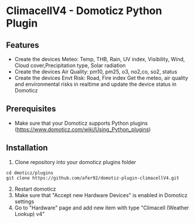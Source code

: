 # ClimacellV4 - Domoticz Python Plugin
## Features
* Create the devices Meteo: Temp, THB, Rain, UV index, Visibility, Wind, Cloud cover,Precipitation type, Solar radiation
* Create the devices Air Quality: pm10, pm25, o3, no2,co, so2, status
* Create the devices Envt Risk: Road, Fire index
Get the meteo, air quality and environmental risks in realtime and update the device status in Domoticz
## Prerequisites
* Make sure that your Domoticz supports Python plugins (https://www.domoticz.com/wiki/Using_Python_plugins)
## Installation
1. Clone repository into your domoticz plugins folder
```
cd dmoticz/plugins
git clone https://github.com/afer92/domotiz-plugin-climacellV4.git
```
2. Restart domoticz
3. Make sure that "Accept new Hardware Devices" is enabled in Domoticz settings
4. Go to "Hardware" page and add new item with type "Climacell (Weather Lookup) v4"
